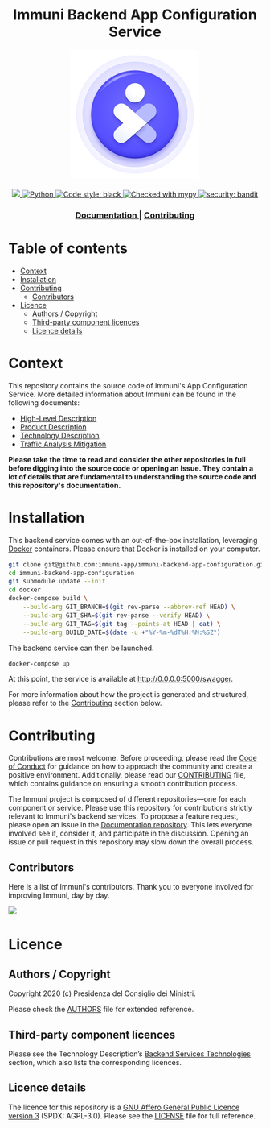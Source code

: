 <h1 align="center">Immuni Backend App Configuration Service</h1>

<div align="center">
<img width="256" height="256" src=".github/logo.png">
</div>

<br />

<div align="center">
    <!-- CoC -->
    <a href="CODE_OF_CONDUCT.md">
      <img src="https://img.shields.io/badge/Contributor%20Covenant-v2.0%20adopted-ff69b4.svg" />
    </a>
    <a href="https://docs.python.org/3/">
      <img alt="Python"
      src="https://img.shields.io/badge/python-3.8-informational">
    </a>
    <a href="https://github.com/psf/black">
      <img alt="Code style: black"
      src="https://img.shields.io/badge/code%20style-black-000000.svg">
    </a>
    <a href="http://mypy-lang.org/">
      <img alt="Checked with mypy"
      src="http://www.mypy-lang.org/static/mypy_badge.svg">
    </a>
    <a href="https://github.com/PyCQA/bandit">
      <img alt="security: bandit"
      src="https://img.shields.io/badge/security-bandit-yellow.svg">
    </a>
</div>

<div align="center">
  <h3>
    </span>
    <a href="https://github.com/immuni-app/immuni-documentation">
      Documentation
    </a>
    <span> | </span>    
    <a href="CONTRIBUTING.md">
      Contributing
    </a>
  </h3>
</div>

# Table of contents

- [Context](#context)
- [Installation](#installation)
- [Contributing](#contributing)
  - [Contributors](#contributors)
- [Licence](#licence)
  - [Authors / Copyright](#authors--copyright)
  - [Third-party component licences](#third-party-component-licences)
  - [Licence details](#licence-details)


# Context
This repository contains the source code of Immuni's App Configuration Service. More detailed information about Immuni can be found in the following documents:

- [High-Level Description](https://github.com/immuni-app/documentation/blob/master/README.md)
- [Product Description](https://github.com/immuni-app/documentation/blob/master/Product%20Description.md)
- [Technology Description](https://github.com/immuni-app/documentation/blob/master/Technology%20Description.md)
- [Traffic Analysis Mitigation](https://github.com/immuni-app/immuni-documentation/blob/master/Traffic%20Analysis%20Mitigation.md)

**Please take the time to read and consider the other repositories in full before digging into the source code or opening an Issue. They contain a lot of details that are fundamental to understanding the source code and this repository's documentation.**

# Installation

This backend service comes with an out-of-the-box installation, leveraging [Docker](https://www.docker.com/) containers. Please ensure that Docker is installed on your computer.

```bash
git clone git@github.com:immuni-app/immuni-backend-app-configuration.git
cd immuni-backend-app-configuration
git submodule update --init
cd docker
docker-compose build \
    --build-arg GIT_BRANCH=$(git rev-parse --abbrev-ref HEAD) \
    --build-arg GIT_SHA=$(git rev-parse --verify HEAD) \
    --build-arg GIT_TAG=$(git tag --points-at HEAD | cat) \
    --build-arg BUILD_DATE=$(date -u +"%Y-%m-%dT%H:%M:%SZ")
```

The backend service can then be launched.

```bash
docker-compose up
```

At this point, the service is available at http://0.0.0.0:5000/swagger.

For more information about how the project is generated and structured, please refer to the [Contributing](#contributing) section below.

# Contributing
Contributions are most welcome. Before proceeding, please read the [Code of Conduct](./CODE_OF_CONDUCT.md) for guidance on how to approach the community and create a positive environment. Additionally, please read our [CONTRIBUTING](./CONTRIBUTING.md) file, which contains guidance on ensuring a smooth contribution process.

The Immuni project is composed of different repositories—one for each component or service. Please use this repository for contributions strictly relevant to Immuni's backend services. To propose a feature request, please open an issue in the [Documentation repository](https://github.com/immuni-app/immuni-documentation). This lets everyone involved see it, consider it, and participate in the discussion. Opening an issue or pull request in this repository may slow down the overall process.

## Contributors
Here is a list of Immuni's contributors. Thank you to everyone involved for improving Immuni, day by day.

<a href="https://github.com/immuni-app/immuni-backend-app-configuration/graphs/contributors">
  <img
  src="https://contributors-img.web.app/image?repo=immuni-app/immuni-backend-app-configuration"
  />
</a>

# Licence

## Authors / Copyright

Copyright 2020 (c) Presidenza del Consiglio dei Ministri.

Please check the [AUTHORS](AUTHORS) file for extended reference.

## Third-party component licences

Please see the Technology Description’s [Backend Services Technologies](https://github.com/immuni-app/documentation/blob/master/Technology%20Description.md#backend-services-technologies) section, which also lists the corresponding licences.

## Licence details

The licence for this repository is a [GNU Affero General Public Licence version 3](https://www.gnu.org/licenses/agpl-3.0.html) (SPDX: AGPL-3.0). Please see the [LICENSE](LICENSE) file for full reference.

